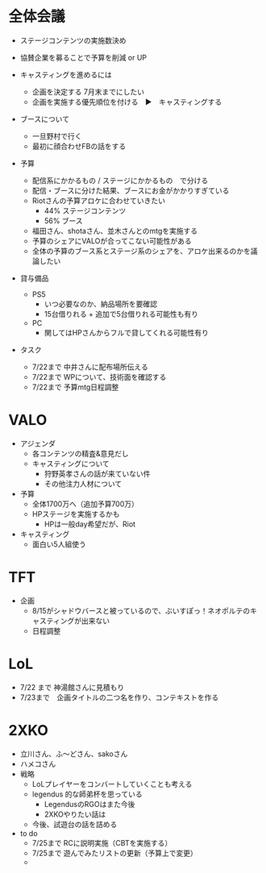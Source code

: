 # 全体会議
- ステージコンテンツの実施数決め

- 協賛企業を募ることで予算を削減 or UP

* キャスティングを進めるには
	* 企画を決定する 7月末までにしたい
	* 企画を実施する優先順位を付ける　▶　キャスティングする

* ブースについて
	* 一旦野村で行く
	* 最初に顔合わせFBの話をする

* 予算
	* 配信系にかかるもの / ステージにかかるもの　で分ける
	* 配信・ブースに分けた結果、ブースにお金がかかりすぎている
	* Riotさんの予算アロケに合わせていきたい
		* 44% ステージコンテンツ
		* 56% ブース
	* 福田さん、shotaさん、並木さんとのmtgを実施する
	* 予算のシェアにVALOが合ってこない可能性がある
	* 全体の予算のブース系とステージ系のシェアを、アロケ出来るのかを議論したい

* 貸与備品
	* PS5
		* いつ必要なのか、納品場所を要確認
		* 15台借りれる + 追加で5台借りれる可能性も有り
	* PC
		* 関してはHPさんからフルで貸してくれる可能性有り


* タスク
	* 7/22まで 中井さんに配布場所伝える
	* 7/22まで WPについて、技術面を確認する
	* 7/22まで 予算mtg日程調整

# VALO

* アジェンダ
	* 各コンテンツの精査&意見だし
	* キャスティングについて
		* 狩野英孝さんの話が来ていない件
		* その他注力人材について
* 予算
	* 全体1700万へ（追加予算700万）
	* HPステージを実施するかも
		* HPは一般day希望だが、Riot
* キャスティング
	* 面白い5人組使う

# TFT
* 企画
	* 8/15がシャドウバースと被っているので、ぶいすぽっ！ネオポルテのキャスティングが出来ない
	* 日程調整

# LoL 
* 7/22 まで 神湯館さんに見積もり
* 7/23まで　企画タイトルの二つ名を作り、コンテキストを作る

# 2XKO
* 立川さん、ふ～どさん、sakoさん
* ハメコさん
* 戦略
	* LoLプレイヤーをコンバートしていくことも考える
	* legendus 的な師弟杯を思っている
		* LegendusのRGOはまた今後
		* 2XKOやりたい話は
	* 今後、試遊台の話を詰める
* to do
	* 7/25まで RCに説明実施（CBTを実施する）
	* 7/25まで 遊んでみたリストの更新（予算上で変更）
	*